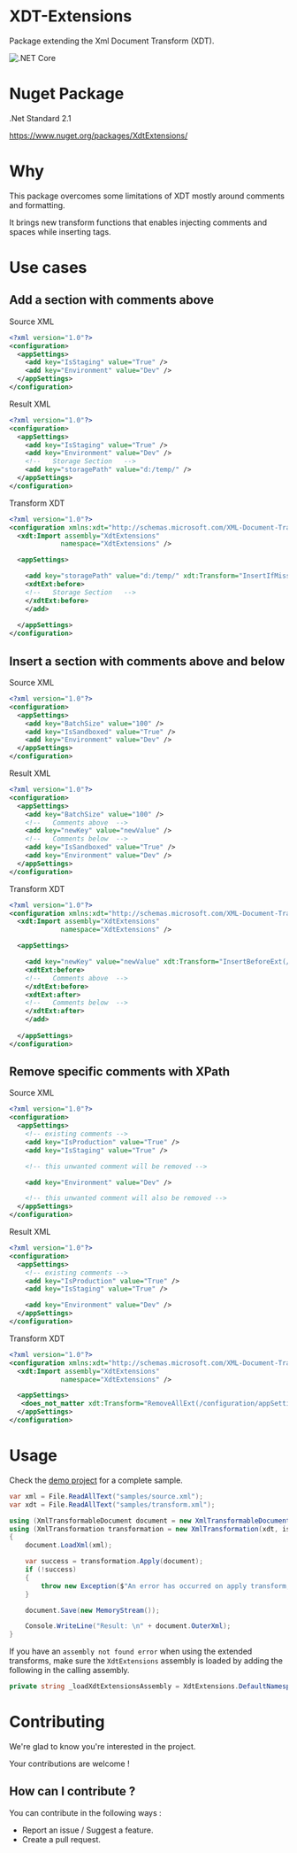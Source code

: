 # XDT-Extensions
Package extending the Xml Document Transform (XDT).

![.NET Core](https://github.com/akarzazi/xdt-extensions/workflows/.NET%20Core/badge.svg)

# Nuget Package
.Net Standard 2.1

https://www.nuget.org/packages/XdtExtensions/

# Why
This package overcomes some limitations of XDT mostly around comments and formatting. 

It brings new transform functions that enables injecting comments and spaces while inserting tags.

# Use cases

## Add a section with comments above

Source XML 
```xml
<?xml version="1.0"?>
<configuration>
  <appSettings>
    <add key="IsStaging" value="True" />
    <add key="Environment" value="Dev" />
  </appSettings>
</configuration>
```

Result XML 
```xml
<?xml version="1.0"?>
<configuration>
  <appSettings>
    <add key="IsStaging" value="True" />
    <add key="Environment" value="Dev" />
    <!--   Storage Section   -->
    <add key="storagePath" value="d:/temp/" />
  </appSettings>
</configuration>
```

Transform XDT 
```xml
<?xml version="1.0"?>
<configuration xmlns:xdt="http://schemas.microsoft.com/XML-Document-Transform" xmlns:xdtExt="xdt-extensions" xml:space="preserve" >
  <xdt:Import assembly="XdtExtensions"
             namespace="XdtExtensions" />

  <appSettings>

    <add key="storagePath" value="d:/temp/" xdt:Transform="InsertIfMissingExt" xdt:Locator="Match(key)">
    <xdtExt:before>
    <!--   Storage Section   -->
    </xdtExt:before>
    </add>
    
  </appSettings>
</configuration>
```

## Insert a section with comments above and below

Source XML 
```xml
<?xml version="1.0"?>
<configuration>
  <appSettings>
    <add key="BatchSize" value="100" />
    <add key="IsSandboxed" value="True" />
    <add key="Environment" value="Dev" />
  </appSettings>
</configuration>
```

Result XML 
```xml
<?xml version="1.0"?>
<configuration>
  <appSettings>
    <add key="BatchSize" value="100" />
    <!--   Comments above  -->
    <add key="newKey" value="newValue" />
    <!--   Comments below  -->
    <add key="IsSandboxed" value="True" />
    <add key="Environment" value="Dev" />
  </appSettings>
</configuration>
```

Transform XDT 
```xml
<?xml version="1.0"?>
<configuration xmlns:xdt="http://schemas.microsoft.com/XML-Document-Transform" xmlns:xdtExt="xdt-extensions" xml:space="preserve" >
  <xdt:Import assembly="XdtExtensions"
             namespace="XdtExtensions" />

  <appSettings>

    <add key="newKey" value="newValue" xdt:Transform="InsertBeforeExt(/configuration/appSettings/add[@key='IsSandboxed'])" >
    <xdtExt:before>
    <!--   Comments above  -->
    </xdtExt:before>
    <xdtExt:after>
    <!--   Comments below  -->
    </xdtExt:after>
    </add>
    
  </appSettings>
</configuration>
```

## Remove specific comments with XPath

Source XML 
```xml
<?xml version="1.0"?>
<configuration>
  <appSettings>
    <!-- existing comments -->
    <add key="IsProduction" value="True" />
    <add key="IsStaging" value="True" />

    <!-- this unwanted comment will be removed -->

    <add key="Environment" value="Dev" />

    <!-- this unwanted comment will also be removed -->
  </appSettings>
</configuration>
```

Result XML 
```xml
<?xml version="1.0"?>
<configuration>
  <appSettings>
    <!-- existing comments -->
    <add key="IsProduction" value="True" />
    <add key="IsStaging" value="True" />

    <add key="Environment" value="Dev" />
  </appSettings>
</configuration>
```

Transform XDT 
```xml
<?xml version="1.0"?>
<configuration xmlns:xdt="http://schemas.microsoft.com/XML-Document-Transform" xmlns:xdtExt="xdt-extensions" xml:space="preserve" >
  <xdt:Import assembly="XdtExtensions"
             namespace="XdtExtensions" />

  <appSettings>
   <does_not_matter xdt:Transform="RemoveAllExt(/configuration/appSettings/comment()[contains(.,'unwanted comment')])" />
  </appSettings>
</configuration>
```

# Usage

Check the [demo project](demo) for a complete sample.

```csharp
var xml = File.ReadAllText("samples/source.xml");
var xdt = File.ReadAllText("samples/transform.xml");

using (XmlTransformableDocument document = new XmlTransformableDocument() { PreserveWhitespace = true })
using (XmlTransformation transformation = new XmlTransformation(xdt, isTransformAFile: false, null))
{
    document.LoadXml(xml);

    var success = transformation.Apply(document);
    if (!success)
    {
        throw new Exception($"An error has occurred on apply transform, use IXmlTransformationLogger for more details.");
    }

    document.Save(new MemoryStream());

    Console.WriteLine("Result: \n" + document.OuterXml);
}
```

If you have an `assembly not found error` when using the extended transforms, make sure the `XdtExtensions` assembly is loaded by adding the following in the calling assembly.

```csharp
private string _loadXdtExtensionsAssembly = XdtExtensions.DefaultNamespace.Namespace;
```

# Contributing

We're glad to know you're interested in the project.

Your contributions are welcome !

## How can I contribute ?

You can contribute in the following ways : 

* Report an issue / Suggest a feature.
* Create a pull request.